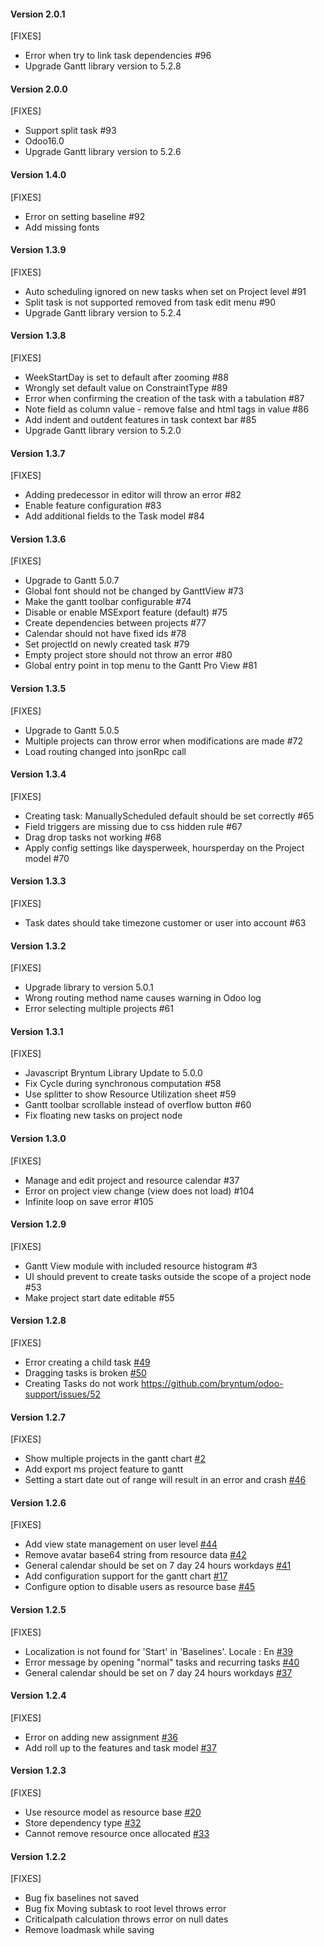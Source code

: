 #### Version 2.0.1

[FIXES]
- Error when try to link task dependencies #96
- Upgrade Gantt library version to 5.2.8

#### Version 2.0.0

[FIXES]
- Support split task #93
- Odoo16.0 
- Upgrade Gantt library version to 5.2.6

#### Version 1.4.0

[FIXES]
- Error on setting baseline #92
- Add missing fonts

#### Version 1.3.9

[FIXES]
- Auto scheduling ignored on new tasks when set on Project level #91
- Split task is not supported removed from task edit menu #90
- Upgrade Gantt library version to 5.2.4

#### Version 1.3.8

[FIXES]
- WeekStartDay is set to default after zooming #88
- Wrongly set default value on ConstraintType #89
- Error when confirming the creation of the task with a tabulation #87
- Note field as column value - remove false and html tags in value #86
- Add indent and outdent features in task context bar #85
- Upgrade Gantt library version to 5.2.0

#### Version 1.3.7

[FIXES]
- Adding predecessor in editor will throw an error #82
- Enable feature configuration #83
- Add additional fields to the Task model #84

#### Version 1.3.6

[FIXES]
- Upgrade to Gantt 5.0.7
- Global font should not be changed by GanttView #73
- Make the gantt toolbar configurable #74
- Disable or enable MSExport feature (default) #75
- Create dependencies between projects #77
- Calendar should not have fixed ids #78
- Set projectId on newly created task #79
- Empty project store should not throw an error #80
- Global entry point in top menu to the Gantt Pro View #81

#### Version 1.3.5

[FIXES]
- Upgrade to Gantt 5.0.5
- Multiple projects can throw error when modifications are made #72
- Load routing changed into jsonRpc call

#### Version 1.3.4

[FIXES]
- Creating task: ManuallyScheduled default should be set correctly #65
- Field triggers are missing due to css hidden rule #67
- Drag drop tasks not working #68
- Apply config settings like daysperweek, hoursperday on the Project model #70

#### Version 1.3.3

[FIXES]
- Task dates should take timezone customer or user into account #63

#### Version 1.3.2

[FIXES]
- Upgrade library to version 5.0.1
- Wrong routing method name causes warning in Odoo log
- Error selecting multiple projects #61

#### Version 1.3.1

[FIXES]
- Javascript Bryntum Library Update to 5.0.0
- Fix Cycle during synchronous computation #58
- Use splitter to show Resource Utilization sheet #59
- Gantt toolbar scrollable instead of overflow button #60
- Fix floating new tasks on project node

#### Version 1.3.0

[FIXES]
- Manage and edit project and resource calendar #37
- Error on project view change (view does not load) #104
- Infinite loop on save error #105

#### Version 1.2.9

[FIXES]
- Gantt View module with included resource histogram #3
- UI should prevent to create tasks outside the scope of a project node #53
- Make project start date editable #55

#### Version 1.2.8

[FIXES]
- Error creating a child task <a href="https://github.com/bryntum/odoo-support/issues/49">#49</a>
- Dragging tasks is broken <a href="https://github.com/bryntum/odoo-support/issues/50">#50</a>
- Creating Tasks do not work https://github.com/bryntum/odoo-support/issues/52

#### Version 1.2.7

[FIXES]
- Show multiple projects in the gantt chart <a href="https://github.com/bryntum/odoo-support/issues/2">#2</a>
- Add export ms project feature to gantt
- Setting a start date out of range will result in an error and crash  <a href="https://github.com/bryntum/odoo-support/issues/46">#46</a>

#### Version 1.2.6

[FIXES]
- Add view state management on user level <a href="https://github.com/bryntum/odoo-support/issues/44">#44</a>
- Remove avatar base64 string from resource data <a href="https://github.com/bryntum/odoo-support/issues/42">#42</a>
- General calendar should be set on 7 day 24 hours workdays <a href="https://github.com/bryntum/odoo-support/issues/41">#41</a>
- Add configuration support for the gantt chart <a href="https://github.com/bryntum/odoo-support/issues/17">#17</a>
- Configure option to disable users as resource base <a href="https://github.com/bryntum/odoo-support/issues/45">#45</a>

#### Version 1.2.5

[FIXES]
- Localization is not found for 'Start' in 'Baselines'. Locale : En <a href="https://github.com/bryntum/odoo-support/issues/39">#39</a>
- Error message by opening "normal" tasks and recurring tasks <a href="https://github.com/bryntum/odoo-support/issues/40">#40</a>
- General calendar should be set on 7 day 24 hours workdays <a href="https://github.com/bryntum/odoo-support/issues/41">#37</a>

#### Version 1.2.4

[FIXES]
- Error on adding new assignment <a href="https://github.com/bryntum/odoo-support/issues/36">#36</a>
- Add roll up to the features and task model <a href="https://github.com/bryntum/odoo-support/issues/37">#37</a>

#### Version 1.2.3

[FIXES]
- Use resource model as resource base <a href="https://github.com/bryntum/odoo-support/issues/20">#20</a>
- Store dependency type <a href="https://github.com/bryntum/odoo-support/issues/32">#32</a>
- Cannot remove resource once allocated <a href="https://github.com/bryntum/odoo-support/issues/33">#33</a>

#### Version 1.2.2

[FIXES]
- Bug fix baselines not saved
- Bug fix Moving subtask to root level throws error
- Criticalpath calculation throws error on null dates
- Remove loadmask while saving
